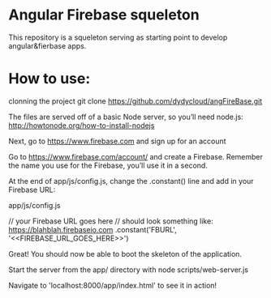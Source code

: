 Angular Firebase squeleton
===========================

This repository is a squeleton serving as starting point to develop angular&fierbase apps.

How to use:
===========================

clonning the project git clone https://github.com/dydycloud/angFireBase.git

The files are served off of a basic Node server, so you’ll need node.js: http://howtonode.org/how-to-install-nodejs

 
Next, go to https://www.firebase.com and sign up for an account

 
Go to https://www.firebase.com/account/ and create a Firebase. Remember the name you use for the Firebase, you’ll use it in a second.

At the end of app/js/config.js, change the .constant() line and add in your Firebase URL:

app/js/config.js

  // your Firebase URL goes here
  // should look something like: https://blahblah.firebaseio.com
  .constant('FBURL', '<<FIREBASE_URL_GOES_HERE>>')

Great! You should now be able to boot the skeleton of the application. 

 
Start the server from the app/ directory with node scripts/web-server.js

 
Navigate to 'localhost:8000/app/index.html' to see it in action!
